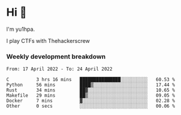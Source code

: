 # Hi 👋

I'm yu1hpa.

I play CTFs with Thehackerscrew

### Weekly development breakdown

<!--START_SECTION:waka-->

```text
From: 17 April 2022 - To: 24 April 2022

C          3 hrs 16 mins   ███████████████░░░░░░░░░░   60.53 %
Python     56 mins         ████▒░░░░░░░░░░░░░░░░░░░░   17.44 %
Rust       34 mins         ██▓░░░░░░░░░░░░░░░░░░░░░░   10.65 %
Makefile   29 mins         ██▒░░░░░░░░░░░░░░░░░░░░░░   09.05 %
Docker     7 mins          ▓░░░░░░░░░░░░░░░░░░░░░░░░   02.28 %
Other      0 secs          ░░░░░░░░░░░░░░░░░░░░░░░░░   00.06 %
```

<!--END_SECTION:waka-->

